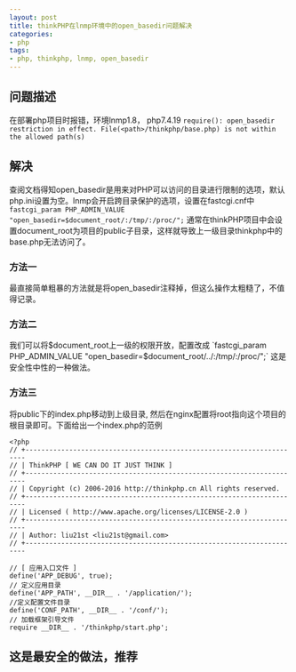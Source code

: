 ```yaml
---
layout: post
title: thinkPHP在lnmp环境中的open_basedir问题解决
categories:
- php
tags:
- php, thinkphp, lnmp, open_basedir
---
```




## 问题描述
在部署php项目时报错，环境lnmp1.8， php7.4.19
`require(): open_basedir restriction in effect. File(<path>/thinkphp/base.php) is not within the allowed path(s)`

## 解决
查阅文档得知open_basedir是用来对PHP可以访问的目录进行限制的选项，默认php.ini设置为空。lnmp会开启跨目录保护的选项，设置在fastcgi.cnf中`fastcgi_param PHP_ADMIN_VALUE "open_basedir=$document_root/:/tmp/:/proc/";`
通常在thinkPHP项目中会设置document_root为项目的public子目录，这样就导致上一级目录thinkphp中的base.php无法访问了。

### 方法一
最直接简单粗暴的方法就是将open_basedir注释掉，但这么操作太粗糙了，不值得记录。

### 方法二
我们可以将$document_root上一级的权限开放，配置改成
`fastcgi_param PHP_ADMIN_VALUE "open_basedir=$document_root/../:/tmp/:/proc/";`
这是安全性中性的一种做法。

### 方法三
将public下的index.php移动到上级目录, 然后在nginx配置将root指向这个项目的根目录即可。下面给出一个index.php的范例
```
<?php
// +----------------------------------------------------------------------
// | ThinkPHP [ WE CAN DO IT JUST THINK ]
// +----------------------------------------------------------------------
// | Copyright (c) 2006-2016 http://thinkphp.cn All rights reserved.
// +----------------------------------------------------------------------
// | Licensed ( http://www.apache.org/licenses/LICENSE-2.0 )
// +----------------------------------------------------------------------
// | Author: liu21st <liu21st@gmail.com>
// +----------------------------------------------------------------------

// [ 应用入口文件 ]
define('APP_DEBUG', true);
// 定义应用目录
define('APP_PATH', __DIR__ . '/application/');
//定义配置文件目录
define('CONF_PATH', __DIR__ . '/conf/');
// 加载框架引导文件
require __DIR__ . '/thinkphp/start.php';
```
这是最安全的做法，推荐
----
